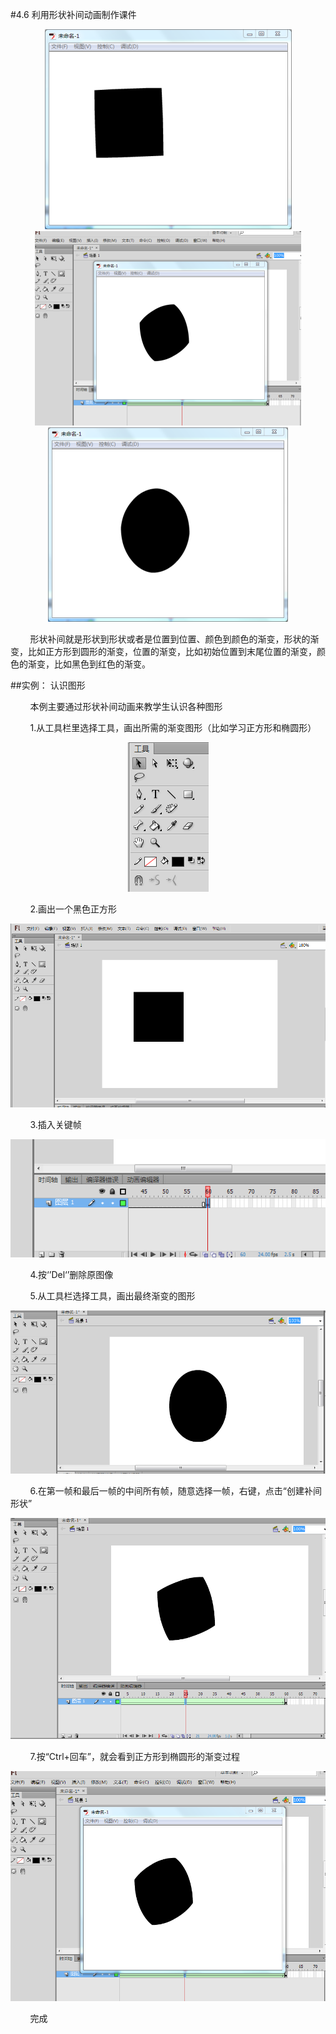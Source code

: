 #4.6 利用形状补间动画制作课件

<div align="center"><img src="/assets/4-6-1.png"></div>
<div align="center"><img src="/assets/4-6-2.png"></div>
<div align="center"><img src="/assets/4-6-3.png"></div>

&nbsp;&nbsp;&nbsp;&nbsp;&nbsp;&nbsp;&nbsp;&nbsp;形状补间就是形状到形状或者是位置到位置、颜色到颜色的渐变，形状的渐变，比如正方形到圆形的渐变，位置的渐变，比如初始位置到末尾位置的渐变，颜色的渐变，比如黑色到红色的渐变。

##实例： 认识图形

&nbsp;&nbsp;&nbsp;&nbsp;&nbsp;&nbsp;&nbsp;&nbsp;本例主要通过形状补间动画来教学生认识各种图形

&nbsp;&nbsp;&nbsp;&nbsp;&nbsp;&nbsp;&nbsp;&nbsp;1.从工具栏里选择工具，画出所需的渐变图形（比如学习正方形和椭圆形）


<div align="center"><img src="/assets/4-6-4.png"></div>

&nbsp;&nbsp;&nbsp;&nbsp;&nbsp;&nbsp;&nbsp;&nbsp;2.画出一个黑色正方形

<div align="center"><img src="/assets/4-6-5.png"></div>

&nbsp;&nbsp;&nbsp;&nbsp;&nbsp;&nbsp;&nbsp;&nbsp;3.插入关键帧

<div align="center"><img src="/assets/4-6-6.png"></div>

&nbsp;&nbsp;&nbsp;&nbsp;&nbsp;&nbsp;&nbsp;&nbsp;4.按‘’Del‘’删除原图像

&nbsp;&nbsp;&nbsp;&nbsp;&nbsp;&nbsp;&nbsp;&nbsp;5.从工具栏选择工具，画出最终渐变的图形

<div align="center"><img src="/assets/4-6-7.png"></div>

&nbsp;&nbsp;&nbsp;&nbsp;&nbsp;&nbsp;&nbsp;&nbsp;6.在第一帧和最后一帧的中间所有帧，随意选择一帧，右键，点击“创建补间形状”

<div align="center"><img src="/assets/4-6-8.png"></div>

&nbsp;&nbsp;&nbsp;&nbsp;&nbsp;&nbsp;&nbsp;&nbsp;7.按“Ctrl+回车”，就会看到正方形到椭圆形的渐变过程

<div align="center"><img src="/assets/4-6-9.png"></div>

&nbsp;&nbsp;&nbsp;&nbsp;&nbsp;&nbsp;&nbsp;&nbsp;完成
